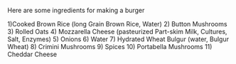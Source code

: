Here are some ingredients for making a burger

1)Cooked Brown Rice (long Grain Brown Rice, Water)
2) Button Mushrooms
3) Rolled Oats
4) Mozzarella Cheese (pasteurized Part-skim Milk, Cultures, Salt, Enzymes)
5) Onions
6) Water
7) Hydrated Wheat Bulgur (water, Bulgur Wheat)
8) Crimini Mushrooms
9) Spices
10) Portabella Mushrooms
11) Cheddar Cheese 







